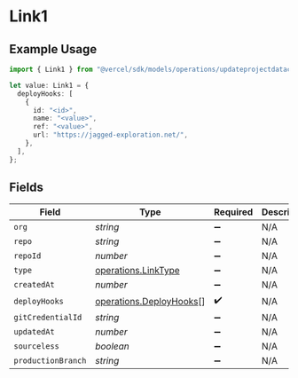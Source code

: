 # Link1

## Example Usage

```typescript
import { Link1 } from "@vercel/sdk/models/operations/updateprojectdatacache.js";

let value: Link1 = {
  deployHooks: [
    {
      id: "<id>",
      name: "<value>",
      ref: "<value>",
      url: "https://jagged-exploration.net/",
    },
  ],
};
```

## Fields

| Field                                                              | Type                                                               | Required                                                           | Description                                                        |
| ------------------------------------------------------------------ | ------------------------------------------------------------------ | ------------------------------------------------------------------ | ------------------------------------------------------------------ |
| `org`                                                              | *string*                                                           | :heavy_minus_sign:                                                 | N/A                                                                |
| `repo`                                                             | *string*                                                           | :heavy_minus_sign:                                                 | N/A                                                                |
| `repoId`                                                           | *number*                                                           | :heavy_minus_sign:                                                 | N/A                                                                |
| `type`                                                             | [operations.LinkType](../../models/operations/linktype.md)         | :heavy_minus_sign:                                                 | N/A                                                                |
| `createdAt`                                                        | *number*                                                           | :heavy_minus_sign:                                                 | N/A                                                                |
| `deployHooks`                                                      | [operations.DeployHooks](../../models/operations/deployhooks.md)[] | :heavy_check_mark:                                                 | N/A                                                                |
| `gitCredentialId`                                                  | *string*                                                           | :heavy_minus_sign:                                                 | N/A                                                                |
| `updatedAt`                                                        | *number*                                                           | :heavy_minus_sign:                                                 | N/A                                                                |
| `sourceless`                                                       | *boolean*                                                          | :heavy_minus_sign:                                                 | N/A                                                                |
| `productionBranch`                                                 | *string*                                                           | :heavy_minus_sign:                                                 | N/A                                                                |